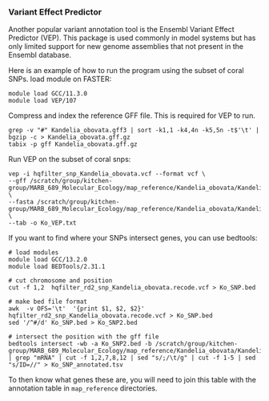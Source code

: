 ### Variant Effect Predictor
Another popular variant annotation tool is the Ensembl Variant Effect Predictor (VEP). This package is used commonly in model systems but has only limited support for new genome assemblies that not present in the Ensembl database.

Here is an example of how to run the program using the subset of coral SNPs.
load module on FASTER:
```
module load GCC/11.3.0
module load VEP/107
```

Compress and index the reference GFF file. This is required for VEP to run.
```
grep -v "#" Kandelia_obovata.gff3 | sort -k1,1 -k4,4n -k5,5n -t$'\t' | bgzip -c > Kandelia_obovata.gff.gz
tabix -p gff Kandelia_obovata.gff.gz
```

Run VEP on the subset of coral snps:
```
vep -i hqfilter_snp_Kandelia_obovata.vcf --format vcf \
--gff /scratch/group/kitchen-group/MARB_689_Molecular_Ecology/map_reference/Kandelia_obovata/Kandelia_obovata.gff.gz \
--fasta /scratch/group/kitchen-group/MARB_689_Molecular_Ecology/map_reference/Kandelia_obovata/Kandelia_obovata_genome.fa \
--tab -o Ko_VEP.txt
```

If you want to find where your SNPs intersect genes, you can use bedtools:
```
# load modules
module load GCC/13.2.0
module load BEDTools/2.31.1

# cut chromosome and position
cut -f 1,2  hqfilter_rd2_snp_Kandelia_obovata.recode.vcf > Ko_SNP.bed

# make bed file format
awk  -v OFS='\t'  '{print $1, $2, $2}' hqfilter_rd2_snp_Kandelia_obovata.recode.vcf > Ko_SNP.bed
sed '/^#/d' Ko_SNP.bed > Ko_SNP2.bed

# intersect the position with the gff file
bedtools intersect -wb -a Ko_SNP2.bed -b /scratch/group/kitchen-group/MARB_689_Molecular_Ecology/map_reference/Kandelia_obovata/Kandelia_obovata.gff3 | grep "mRNA" | cut -f 1,2,7,8,12 | sed "s/;/\t/g" | cut -f 1-5 | sed "s/ID=//" > Ko_SNP_annotated.tsv

```

To then know what genes these are, you will need to join this table with the annotation table in `map_reference` directories.